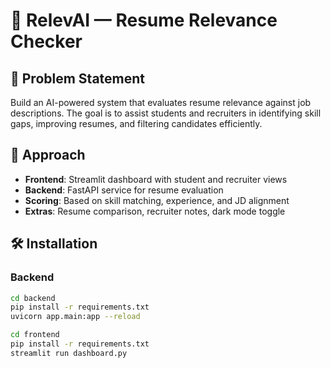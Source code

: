 # 🚀 RelevAI — Resume Relevance Checker

## 🧠 Problem Statement
Build an AI-powered system that evaluates resume relevance against job descriptions. The goal is to assist students and recruiters in identifying skill gaps, improving resumes, and filtering candidates efficiently.

## 🎯 Approach
- **Frontend**: Streamlit dashboard with student and recruiter views
- **Backend**: FastAPI service for resume evaluation
- **Scoring**: Based on skill matching, experience, and JD alignment
- **Extras**: Resume comparison, recruiter notes, dark mode toggle

## 🛠️ Installation

### Backend
```bash
cd backend
pip install -r requirements.txt
uvicorn app.main:app --reload

cd frontend
pip install -r requirements.txt
streamlit run dashboard.py
